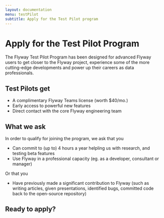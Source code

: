 ```yaml
---
layout: documentation
menu: testPilot
subtitle: Apply for the Test Pilot program
---
```


# Apply for the Test Pilot Program

The Flyway Test Pilot Program has been designed for advanced Flyway users to get closer to the Flyway project, experience some of the more cutting-edge developments and power up their careers as data professionals. 

## Test Pilots get

- A complimentary Flyway Teams license (worth $40/mo.)
- Early access to powerful new features 
- Direct contact with the core Flyway engineering team

## What we ask 

In order to qualify for joining the program, we ask that you

- Can commit to (up to) 4 hours a year helpling us with research, and testing beta features    
- Use Flyway in a professional capacity (eg. as a developer, consultant or manager)

Or that you

- Have previously made a significant contribution to Flyway (such as writing articles, given presentations, identified bugs, committed code back to the open-source repository)

## Ready to apply?

<script>(function(t,e,s,n){var o,a,c;t.SMCX=t.SMCX||[],e.getElementById(n)||(o=e.getElementsByTagName(s),a=o[o.length-1],c=e.createElement(s),c.type="text/javascript",c.async=!0,c.id=n,c.src="https://widget.surveymonkey.com/collect/website/js/tRaiETqnLgj758hTBazgd3ipY7tN5iyE7C6Q5OMG5IyUgOeXItL5qLxNXWAEqLfo.js",a.parentNode.insertBefore(c,a))})(window,document,"script","smcx-sdk");</script>